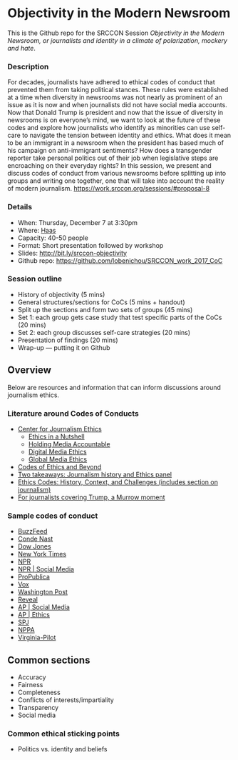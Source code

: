 # Objectivity in the Modern Newsroom
This is the Github repo for the SRCCON Session _Objectivity in the Modern Newsroom, or journalists and identity in a climate of polarization, mockery and hate_.

### Description
For decades, journalists have adhered to ethical codes of conduct that prevented them from taking political stances. These rules were established at a time when diversity in newsrooms was not nearly as prominent of an issue as it is now and when journalists did not have social media accounts. Now that Donald Trump is president and now that the issue of diversity in newsrooms is on everyone’s mind, we want to look at the future of these codes and explore how journalists who identify as minorities can use self-care to navigate the tension between identity and ethics. What does it mean to be an immigrant in a newsroom when the president has based much of his campaign on anti-immigrant sentiments? How does a transgender reporter take personal politics out of their job when legislative steps are encroaching on their everyday rights? In this session, we present and discuss codes of conduct from various newsrooms before splitting up into groups and writing one together, one that will take into account the reality of modern journalism. https://work.srccon.org/sessions/#proposal-8

### Details
* When: Thursday, December 7 at 3:30pm
* Where: [Haas](https://www.chemheritage.org/the-otto-rohm-and-otto-haas-room)
* Capacity: 40-50 people
* Format: Short presentation followed by workshop
* Slides: http://bit.ly/srccon-objectivity
* Github repo: https://github.com/lobenichou/SRCCON_work_2017_CoC

### Session outline
* History of objectivity (5 mins)
* General structures/sections for CoCs (5 mins + handout)
* Split up the sections and form two sets of groups (45 mins)
 * Set 1: each group gets case study that test specific parts of the CoCs (20 mins)
 * Set 2: each group discusses self-care strategies (20 mins)
* Presentation of findings (20 mins)
* Wrap-up — putting it on Github


## Overview

Below are resources and information that can inform discussions around journalism ethics.

### Literature around Codes of Conducts
* [Center for Journalism Ethics](https://ethics.journalism.wisc.edu/about/)
  * [Ethics in a Nutshell](https://ethics.journalism.wisc.edu/resources/ethics-in-a-nutshell/)
  * [Holding Media Accountable](https://ethics.journalism.wisc.edu/resources/holding-media-accountable/)
  * [Digital Media Ethics](https://ethics.journalism.wisc.edu/resources/digital-media-ethics/)
  * [Global Media Ethics](https://ethics.journalism.wisc.edu/resources/global-media-ethics/)
* [Codes of Ethics and Beyond](https://www.poynter.org/news/codes-ethics-and-beyond)
* [Two takeaways: Journalism history and Ethics panel](https://medium.com/what-is-journalism/5-takeaways-from-journalism-history-and-ethics-336cd832d4e1)
* [Ethics Codes: History, Context, and Challenges (includes section on journalism)](http://bdes.datasociety.net/council-output/ethics-codes-history-context-and-challenges/)
* [For journalists covering Trump, a Murrow moment](https://www.cjr.org/analysis/trump_inspires_murrow_moment_for_journalism.php)

### Sample codes of conduct
* [BuzzFeed](https://www.buzzfeed.com/shani/the-buzzfeed-editorial-standards-and-ethics-guide)
* [Conde Nast](http://www.condenastinternational.com/about-us/code-of-ethical-responsibility/)
* [Dow Jones](https://www.dowjones.com/code-conduct/)
* [New York Times](https://www.nytco.com/who-we-are/culture/standards-and-ethics/)
* [NPR](http://ethics.npr.org/)
* [NPR | Social Media](http://ethics.npr.org/tag/social-media/ )
* [ProPublica](https://www.propublica.org/code-of-ethics/)
* [Vox](http://code-of-conduct.voxmedia.com/#Unacceptable%20behaviors)
* [Washington Post](http://asne.org/content.asp?contentid=335)
* [Reveal](https://www.revealnews.org/ethics-guide/)
* [AP | Social Media](https://www.ap.org/assets/documents/social-media-guidelines_tcm28-9832.pdf)
* [AP | Ethics](https://www.ap.org/about/news-values-and-principles/)
* [SPJ](https://www.spj.org/ethicscode.asp)
* [NPPA](https://nppa.org/code-ethics)
* [Virginia-Pilot](https://docs.google.com/document/d/1MHDjn3rvl29B0KIAEHBkfHl1_ZCV-tpwBDtks4q4gK4/edit)

## Common sections

* Accuracy
* Fairness
* Completeness
* Conflicts of interests/impartiality
* Transparency
* Social media

### Common ethical sticking points

* Politics vs. identity and beliefs
